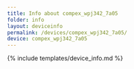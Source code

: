 ```yaml
---
title: Info about compex_wpj342_7a05
folder: info
layout: deviceinfo
permalink: /devices/compex_wpj342_7a05/
device: compex_wpj342_7a05
---
```

{% include templates/device_info.md %}
